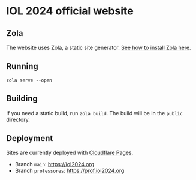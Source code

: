 # IOL 2024 official website

## Zola

The website uses Zola, a static site generator. [See how to install Zola here](https://www.getzola.org/documentation/getting-started/installation/).

## Running

```
zola serve --open
```

## Building

If you need a static build, run `zola build`. The build will be in the `public` directory.

## Deployment

Sites are currently deployed with [Cloudflare Pages](https://pages.cloudflare.com).

* Branch `main`: <https://iol2024.org>
* Branch `professores`: <https://prof.iol2024.org>
